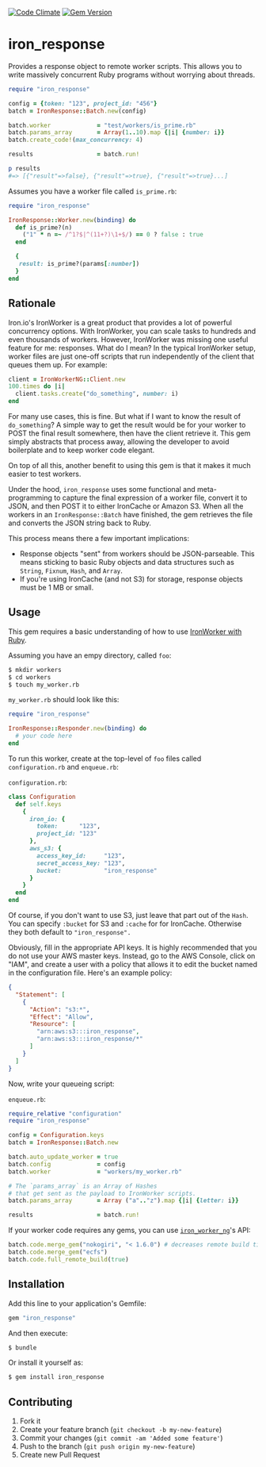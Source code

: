 [![Code Climate](https://codeclimate.com/github/adelevie/iron_response.png)](https://codeclimate.com/github/adelevie/iron_response) [![Gem Version](https://badge.fury.io/rb/iron_response.png)](http://badge.fury.io/rb/iron_response)

# iron_response

Provides a response object to remote worker scripts. This allows you to write massively concurrent Ruby programs without worrying about threads.

```ruby
require "iron_response"

config = {token: "123", project_id: "456"}
batch = IronResponse::Batch.new(config)

batch.worker             = "test/workers/is_prime.rb"
batch.params_array       = Array(1..10).map {|i| {number: i}}
batch.create_code!(max_concurrency: 4)

results                  = batch.run!

p results
#=> [{"result"=>false}, {"result"=>true}, {"result"=>true}...]
```

Assumes you have a worker file called `is_prime.rb`:
```ruby
require "iron_response"

IronResponse::Worker.new(binding) do
  def is_prime?(n)
    ("1" * n =~ /^1?$|^(11+?)\1+$/) == 0 ? false : true
  end

  {
   result: is_prime?(params[:number])
  }
end
```

## Rationale

Iron.io's IronWorker is a great product that provides a lot of powerful concurrency options. With IronWorker, you can scale tasks to hundreds and even thousands of workers. However, IronWorker was missing one useful feature for me: responses. What do I mean? In the typical IronWorker setup, worker files are just one-off scripts that run independently of the client that queues them up. For example:

```ruby
client = IronWorkerNG::Client.new
100.times do |i|
  client.tasks.create("do_something", number: i)
end
```

For many use cases, this is fine. But what if I want to know the result of `do_something`? A simple way to get the result would be for your worker to POST the final result somewhere, then have the client retrieve it. This gem simply abstracts that process away, allowing the developer to avoid boilerplate and to keep worker code elegant.

On top of all this, another benefit to using this gem is that it makes it much easier to test workers.

Under the hood, `iron_response` uses some functional and meta-programming to capture the final expression of a worker file, convert it to JSON, and then POST it to either IronCache or Amazon S3. When all the workers in an `IronResponse::Batch` have finished, the gem retrieves the file and converts the JSON string back to Ruby.

This process means there a few important implications:

- Response objects "sent" from workers should be JSON-parseable. This means sticking to basic Ruby objects and data structures such as `String`, `Fixnum`, `Hash`, and `Array`.
- If you're using IronCache (and not S3) for storage, response objects must be 1 MB or small.

## Usage

This gem requires a basic understanding of how to use [IronWorker with Ruby](https://github.com/iron-io/iron_worker_ruby_ng).

Assuming you have an empy directory, called `foo`:

```sh
$ mkdir workers
$ cd workers
$ touch my_worker.rb
```

`my_worker.rb` should look like this:

```ruby
require "iron_response"

IronResponse::Responder.new(binding) do
  # your code here
end
```

To run this worker, create at the top-level of `foo` files called `configuration.rb` and `enqueue.rb`:

`configuration.rb`:
```ruby
class Configuration
  def self.keys
    {
      iron_io: {
        token:      "123",
        project_id: "123"
      },
      aws_s3: {
        access_key_id:     "123",
        secret_access_key: "123",
        bucket:            "iron_response"
      }
    }
  end
end
```

Of course, if you don't want to use S3, just leave that part out of the `Hash`. You can specify `:bucket` for S3 and `:cache` for for IronCache. Otherwise they both default to `"iron_response".`

Obviously, fill in the appropriate API keys. It is highly recommended that you do not use your AWS master keys. Instead, go to the AWS Console, click on "IAM", and create a user with a policy that allows it to edit the bucket named in the configuration file. Here's an example policy:

```json
{
  "Statement": [
    {
      "Action": "s3:*",
      "Effect": "Allow",
      "Resource": [
        "arn:aws:s3:::iron_response",
        "arn:aws:s3:::iron_response/*"
      ]
    }
  ]
}
```

Now, write your queueing script:

`enqueue.rb`:
```ruby
require_relative "configuration"
require "iron_response"

config = Configuration.keys
batch = IronResponse::Batch.new

batch.auto_update_worker = true
batch.config             = config
batch.worker             = "workers/my_worker.rb"

# The `params_array` is an Array of Hashes 
# that get sent as the payload to IronWorker scripts.
batch.params_array       = Array ("a".."z").map {|i| {letter: i}}

results                  = batch.run!
```

If your worker code requires any gems, you can use [`iron_worker_ng`](https://github.com/iron-io/iron_worker_ruby_ng)'s API:

```ruby
batch.code.merge_gem("nokogiri", "< 1.6.0") # decreases remote build time
batch.code.merge_gem("ecfs")
batch.code.full_remote_build(true)
```


## Installation

Add this line to your application's Gemfile:

```ruby
gem "iron_response"
```

And then execute:

```sh
$ bundle
```

Or install it yourself as:

```sh
$ gem install iron_response
```

## Contributing

1. Fork it
2. Create your feature branch (`git checkout -b my-new-feature`)
3. Commit your changes (`git commit -am 'Added some feature'`)
4. Push to the branch (`git push origin my-new-feature`)
5. Create new Pull Request
